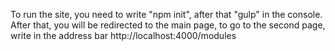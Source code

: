 To run the site, you need to write "npm init", after that "gulp" in the console.
After that, you will be redirected to the main page, to go to the second page, write in the address bar http://localhost:4000/modules